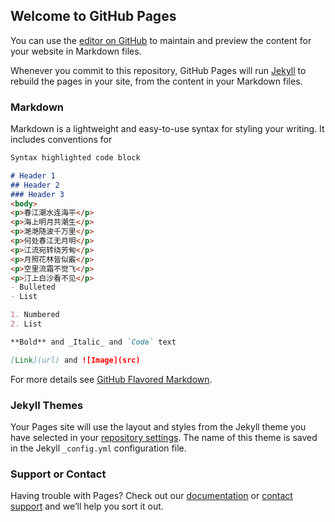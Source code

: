 ## Welcome to GitHub Pages

You can use the [editor on GitHub](https://github.com/Ymj1234567890/GERNEROUS/edit/master/README.md) to maintain and preview the content for your website in Markdown files.

Whenever you commit to this repository, GitHub Pages will run [Jekyll](https://jekyllrb.com/) to rebuild the pages in your site, from the content in your Markdown files.

### Markdown

Markdown is a lightweight and easy-to-use syntax for styling your writing. It includes conventions for

```markdown
Syntax highlighted code block

# Header 1
## Header 2
### Header 3
<body>
<p>春江潮水连海平</p>
<p>海上明月共潮生</p>
<p>滟滟随波千万里</p>
<p>何处春江无月明</p>
<p>江流宛转绕芳甸</p>
<p>月照花林皆似霰</p>
<p>空里流霜不觉飞</p>
<p>汀上白沙看不见</p>
- Bulleted
- List

1. Numbered
2. List

**Bold** and _Italic_ and `Code` text

[Link](url) and ![Image](src)
```

For more details see [GitHub Flavored Markdown](https://guides.github.com/features/mastering-markdown/).

### Jekyll Themes

Your Pages site will use the layout and styles from the Jekyll theme you have selected in your [repository settings](https://github.com/Ymj1234567890/GERNEROUS/settings). The name of this theme is saved in the Jekyll `_config.yml` configuration file.

### Support or Contact

Having trouble with Pages? Check out our [documentation](https://help.github.com/categories/github-pages-basics/) or [contact support](https://github.com/contact) and we’ll help you sort it out.
